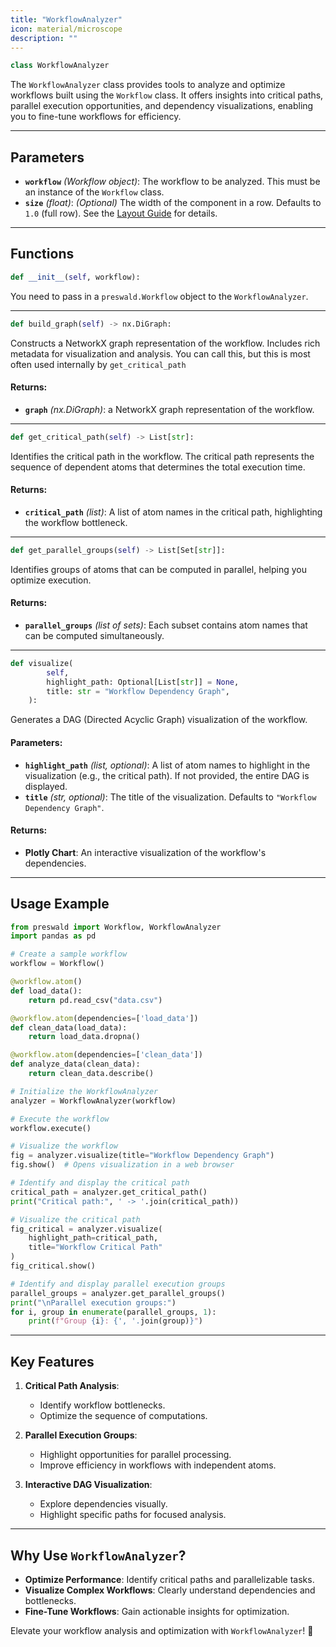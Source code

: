 ```yaml
---
title: "WorkflowAnalyzer"
icon: material/microscope
description: ""
---
```


```python
class WorkflowAnalyzer
```

The `WorkflowAnalyzer` class provides tools to analyze and optimize workflows built using the `Workflow` class. It offers insights into critical paths, parallel execution opportunities, and dependency visualizations, enabling you to fine-tune workflows for efficiency.

---

## Parameters

- **`workflow`** _(Workflow object)_: The workflow to be analyzed. This must be an instance of the `Workflow` class.
- **`size`** _(float)_: _(Optional)_ The width of the component in a row. Defaults to `1.0` (full row). See the [Layout Guide](/layout/guide) for details.

---

## Functions

```python
def __init__(self, workflow):
```

You need to pass in a `preswald.Workflow` object to the `WorkflowAnalyzer`.

---

```python
def build_graph(self) -> nx.DiGraph:
```

Constructs a NetworkX graph representation of the workflow. Includes rich metadata for visualization and analysis. You can call this, but this is most often used internally by `get_critical_path`

#### Returns:

- **`graph`** _(nx.DiGraph)_: a NetworkX graph representation of the workflow.

---

```python
def get_critical_path(self) -> List[str]:
```

Identifies the critical path in the workflow. The critical path represents the sequence of dependent atoms that determines the total execution time.

#### Returns:

- **`critical_path`** _(list)_: A list of atom names in the critical path, highlighting the workflow bottleneck.

---

```python
def get_parallel_groups(self) -> List[Set[str]]:
```

Identifies groups of atoms that can be computed in parallel, helping you optimize execution.

#### Returns:

- **`parallel_groups`** _(list of sets)_: Each subset contains atom names that can be computed simultaneously.

---

```python
def visualize(
        self,
        highlight_path: Optional[List[str]] = None,
        title: str = "Workflow Dependency Graph",
    ):
```

Generates a DAG (Directed Acyclic Graph) visualization of the workflow.

#### Parameters:

- **`highlight_path`** _(list, optional)_: A list of atom names to highlight in the visualization (e.g., the critical path). If not provided, the entire DAG is displayed.
- **`title`** _(str, optional)_: The title of the visualization. Defaults to `"Workflow Dependency Graph"`.

#### Returns:

- **Plotly Chart**: An interactive visualization of the workflow's dependencies.

---

## Usage Example

```python
from preswald import Workflow, WorkflowAnalyzer
import pandas as pd

# Create a sample workflow
workflow = Workflow()

@workflow.atom()
def load_data():
    return pd.read_csv("data.csv")

@workflow.atom(dependencies=['load_data'])
def clean_data(load_data):
    return load_data.dropna()

@workflow.atom(dependencies=['clean_data'])
def analyze_data(clean_data):
    return clean_data.describe()

# Initialize the WorkflowAnalyzer
analyzer = WorkflowAnalyzer(workflow)

# Execute the workflow
workflow.execute()

# Visualize the workflow
fig = analyzer.visualize(title="Workflow Dependency Graph")
fig.show()  # Opens visualization in a web browser

# Identify and display the critical path
critical_path = analyzer.get_critical_path()
print("Critical path:", ' -> '.join(critical_path))

# Visualize the critical path
fig_critical = analyzer.visualize(
    highlight_path=critical_path,
    title="Workflow Critical Path"
)
fig_critical.show()

# Identify and display parallel execution groups
parallel_groups = analyzer.get_parallel_groups()
print("\nParallel execution groups:")
for i, group in enumerate(parallel_groups, 1):
    print(f"Group {i}: {', '.join(group)}")
```

---

## Key Features

1. **Critical Path Analysis**:

   - Identify workflow bottlenecks.
   - Optimize the sequence of computations.

2. **Parallel Execution Groups**:

   - Highlight opportunities for parallel processing.
   - Improve efficiency in workflows with independent atoms.

3. **Interactive DAG Visualization**:
   - Explore dependencies visually.
   - Highlight specific paths for focused analysis.

---

## Why Use `WorkflowAnalyzer`?

- **Optimize Performance**: Identify critical paths and parallelizable tasks.
- **Visualize Complex Workflows**: Clearly understand dependencies and bottlenecks.
- **Fine-Tune Workflows**: Gain actionable insights for optimization.

Elevate your workflow analysis and optimization with `WorkflowAnalyzer`! 🔬
